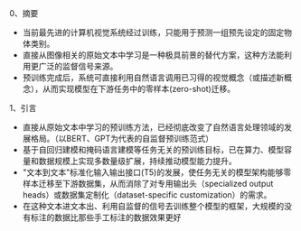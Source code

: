 0、摘要  
* 当前最先进的计算机视觉系统经过训练，只能用于预测一组预先设定的固定物体类别。
* 直接从图像相关的原始文本中学习是一种极具前景的替代方案，这种方法能利用更广泛的监督信号来源。
* 预训练完成后，系统可直接利用自然语言调用已习得的视觉概念（或描述新概念），从而实现模型在下游任务中的零样本(zero-shot)迁移。

1、引言  
* 直接从原始文本中学习的预训练方法，已经彻底改变了自然语言处理领域的发展格局。（以BERT、GPT为代表的自监督预训练范式）
* 基于自回归建模和掩码语言建模等任务无关的预训练目标，已在算力、模型容量和数据规模上实现多数量级扩展，持续推动模型能力提升。
* "文本到文本"标准化输入输出接口(T5)的发展，使任务无关的模型架构能够零样本迁移至下游数据集，从而消除了对专用输出头（specialized output heads）或数据集定制化（dataset-specific customization）的需求。
* 在这种文本进文本出、利用自监督的信号去训练整个模型的框架，大规模的没有标注的数据比那些手工标注的数据效果更好
